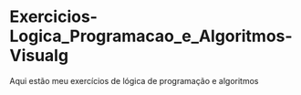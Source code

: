 # Exercicios-Logica_Programacao_e_Algoritmos-Visualg
Aqui estão meu exercícios de lógica de programação e algoritmos
